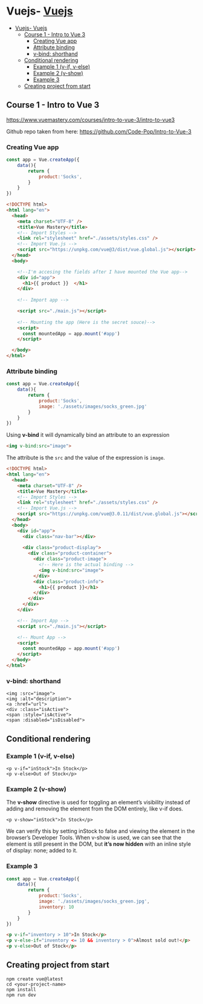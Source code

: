 # Vuejs- [Vuejs](#vuejs)
- [Vuejs- Vuejs](#vuejs--vuejs)
  - [Course 1 - Intro to Vue 3](#course-1---intro-to-vue-3)
    - [Creating Vue app](#creating-vue-app)
    - [Attribute binding](#attribute-binding)
    - [v-bind: shorthand](#v-bind-shorthand)
  - [Conditional rendering](#conditional-rendering)
    - [Example 1 (v-if, v-else)](#example-1-v-if-v-else)
    - [Example 2 (v-show)](#example-2-v-show)
    - [Example 3](#example-3)
  - [Creating project from start](#creating-project-from-start)


## Course 1 - Intro to Vue 3

https://www.vuemastery.com/courses/intro-to-vue-3/intro-to-vue3

Github repo taken from here:
https://github.com/Code-Pop/Intro-to-Vue-3


### Creating Vue app

```js
const app = Vue.createApp({
    data(){
        return {
            product:'Socks',
        }
    }
})
```

```html
<!DOCTYPE html>
<html lang="en">
  <head>
    <meta charset="UTF-8" />
    <title>Vue Mastery</title>
    <!-- Import Styles -->
    <link rel="stylesheet" href="./assets/styles.css" />
    <!-- Import Vue.js -->
    <script src="https://unpkg.com/vue@3/dist/vue.global.js"></script>
  </head>
  <body>

    <!--I'm accesing the fields after I have mounted the Vue app-->
    <div id="app">
      <h1>{{ product }}  </h1>
    </div>
    
    <!-- Import app -->

    <script src="./main.js"></script>
    
    <!-- Mounting the app (Here is the secret souce)-->
    <script>
      const mountedApp = app.mount('#app')
    </script>

  </body>
</html>
```

### Attribute binding

```js
const app = Vue.createApp({
    data(){
        return {
            product:'Socks',
            image: './assets/images/socks_green.jpg'
        }
    }
})
```

Using **v-bind** it will dynamically bind an attribute to an expression

```html
<img v-bind:src="image">
```
The attribute is the `src` and the value of the expression is `image`.


```html
<!DOCTYPE html>
<html lang="en">
  <head>
    <meta charset="UTF-8" />
    <title>Vue Mastery</title>
    <!-- Import Styles -->
    <link rel="stylesheet" href="./assets/styles.css" />
    <!-- Import Vue.js -->
    <script src="https://unpkg.com/vue@3.0.11/dist/vue.global.js"></script>
  </head>
  <body>
    <div id="app">
      <div class="nav-bar"></div>
      
      <div class="product-display">
        <div class="product-container">
          <div class="product-image">
            <!-- Here is the actual binding -->        
            <img v-bind:src="image">
          </div>
          <div class="product-info">
            <h1>{{ product }}</h1>
          </div>
        </div>
      </div>
    </div>

    <!-- Import App -->
    <script src="./main.js"></script>

    <!-- Mount App -->
    <script>
      const mountedApp = app.mount('#app')
    </script>
  </body>
</html>
```


### v-bind: shorthand

```
<img :src="image">
<img :alt="description">
<a :href="url">
<div :class="isActive">
<span :style="isActive">
<span :disabled="isDisabled">
```


## Conditional rendering

### Example 1 (v-if, v-else)

```
<p v-if="inStock">In Stock</p>
<p v-else>Out of Stock</p>
```
### Example 2 (v-show)


The **v-show** directive is used for toggling an element’s visibility instead of adding and removing the element from the DOM entirely, like v-if does.

```
<p v-show="inStock">In Stock</p>
```
We can verify this by setting inStock to false and viewing the element in the browser’s Developer Tools.
When v-show is used, we can see that the element is still present in the DOM, but **it’s now hidden** with an inline style of display: none; added to it.

### Example 3

```js
const app = Vue.createApp({
    data(){
        return {
            product:'Socks',
            image: './assets/images/socks_green.jpg',
            inventory: 10
        }
    }
})
```


```html
<p v-if="inventory > 10">In Stock</p>
<p v-else-if="inventory <= 10 && inventory > 0">Almost sold out!</p>
<p v-else>Out of Stock</p>
``` 

## Creating project from start

```
npm create vue@latest
cd <your-project-name>
npm install
npm run dev     
```